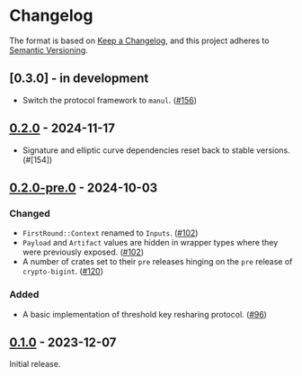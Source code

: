 # Changelog

The format is based on [Keep a Changelog](https://keepachangelog.com/en/1.0.0/),
and this project adheres to [Semantic Versioning](https://semver.org/spec/v2.0.0.html).


## [0.3.0] - in development

- Switch the protocol framework to `manul`. ([#156])


[#156]: https://github.com/entropyxyz/synedrion/pull/156


## [0.2.0] - 2024-11-17

- Signature and elliptic curve dependencies reset back to stable versions. (#[154])


[#154]: https://github.com/entropyxyz/synedrion/pull/154


## [0.2.0-pre.0] - 2024-10-03

### Changed

- `FirstRound::Context` renamed to `Inputs`. ([#102])
- `Payload` and `Artifact` values are hidden in wrapper types where they were previously exposed. ([#102])
- A number of crates set to their `pre` releases hinging on the `pre` release of `crypto-bigint`. ([#120])


### Added

- A basic implementation of threshold key resharing protocol. ([#96])


[#96]: https://github.com/entropyxyz/synedrion/pull/96
[#102]: https://github.com/entropyxyz/synedrion/pull/102
[#120]: https://github.com/entropyxyz/synedrion/pull/120


## [0.1.0] - 2023-12-07

Initial release.


[0.1.0]: https://github.com/entropyxyz/synedrion/releases/tag/release/v0.1.0
[0.2.0-pre.0]: https://github.com/entropyxyz/synedrion/releases/tag/release/v0.2.0-pre.0
[0.2.0]: https://github.com/entropyxyz/synedrion/releases/tag/release/v0.2.0
